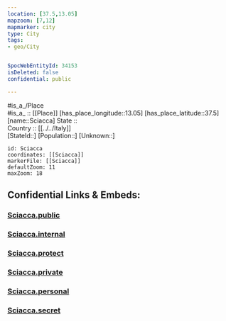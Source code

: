 ```yaml
---
location: [37.5,13.05] 
mapzoom: [7,12] 
mapmarker: city 
type: City
tags:
- geo/City


SpocWebEntityId: 34153
isDeleted: false
confidential: public

---
```

#is_a_/Place  
#is_a_ :: [[Place]] 
[has_place_longitude::13.05] 
[has_place_latitude::37.5] 
[name::Sciacca] 
State ::  
Country :: [[../../Italy]]  
[StateId::] 
[Population::] 
[Unknown::] 


```leaflet
id: Sciacca
coordinates: [[Sciacca]] 
markerFile: [[Sciacca]] 
defaultZoom: 11 
maxZoom: 18
```


## Confidential Links & Embeds: 

### [Sciacca.public](/_public/\Earth\Continent\Europe\Europe~South\Italy\CitySciacca.public.md) 

### [Sciacca.internal](/_internal/\Earth\Continent\Europe\Europe~South\Italy\CitySciacca.internal.md) 

### [Sciacca.protect](/_protect/\Earth\Continent\Europe\Europe~South\Italy\CitySciacca.protect.md) 

### [Sciacca.private](/_private/\Earth\Continent\Europe\Europe~South\Italy\CitySciacca.private.md) 

### [Sciacca.personal](/_personal/\Earth\Continent\Europe\Europe~South\Italy\CitySciacca.personal.md) 

### [Sciacca.secret](/_secret/\Earth\Continent\Europe\Europe~South\Italy\CitySciacca.secret.md)

